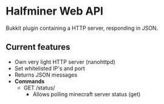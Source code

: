 # Halfminer Web API
Bukkit plugin containing a HTTP server, responding in JSON.

## Current features
- Own very light HTTP server (nanohttpd)
- Set whitelisted IP's and port
- Returns JSON messages
- **Commands**
  - GET /status/
    - Allows polling minecraft server status (get)